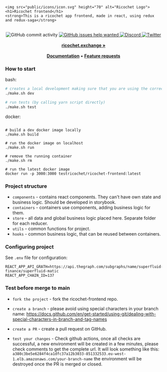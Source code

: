     <img src="public/icons/icon.svg" height="70" alt="Ricochet Logo">
    <h1>Ricochet frontend</h1>
    <strong>This is a ricochet app frontend, made in react, using redux and redux-saga</strong>
</div>
<br>
<div align="center">
    <img src="https://img.shields.io/github/commit-activity/w/Ricochet-Exchange/ricochet-frontend" alt="GitHub commit activity">
    <a href="https://github.com/Ricochet-Exchange/ricochet-frontend/issues?q=is%3Aissue+is%3Aopen+label%3A%22help+wanted%22">
        <img src="https://img.shields.io/github/issues/Ricochet-Exchange/ricochet-frontend/help wanted" alt="GitHub issues help wanted">
    </a>
    <a href="https://discord.gg/egu4FZbPBM">
        <img src="https://img.shields.io/discord/862796510604296263.svg?label=&logo=discord&logoColor=ffffff&color=7389D8&labelColor=6A7EC2" alt="Discord">
    </a>
    <a href="https://twitter.com/ricochetxchange">
        <img src="https://img.shields.io/twitter/follow/ricochetxchange?label=ricochetxchange&style=flat&logo=twitter&color=1DA1F2" alt="Twitter">
    </a>
</div>
<div align="center">
    <br>
    <a href="https://ricochet.exchange"><b>ricochet.exchange »</b></a>
    <br><br>
    <a href="https://docs.ricochet.exchange/"><b>Documentation</b></a>
    •
    <a href="https://github.com/Ricochet-Exchange/ricochet-frontend/issues/new"><b>Feature requests</b></a>
</div>

### How to start

bash:

```bash
# creates a local development making sure that you are using the correct node version
./make.sh dev

# run tests (by calling yarn script directly)
./make.sh test
```

docker:

```docker

# build a dev docker image locally
./make.sh build

# run the docker image on localhost
./make.sh run

# remove the running container
./make.sh rm

# run the latest docker image
docker run -p 3000:3000 testricochet/ricochet-frontend:latest
```

### Project structure

- `components` - contains react components. They can't have own state and business logic. Should be developed in storybook.
- `containers` - containers use components, adding business logic for them.
- `store` - all data and global business logic placed here. Separate folder for each reducer.
- `utils` - common functions for project.
- `hooks` - common business logic, that can be reused between containers.

### Configuring project

See `.env` file for configuration:

```dotenv
REACT_APP_API_GRATH=https://api.thegraph.com/subgraphs/name/superfluid-finance/superfluid-matic
REACT_APP_CHAIN_ID=137
```

### Test before merge to main

- `fork the project` - fork the ricochet-frontend repo.

- `create a branch` - please avoid using special characters in your branch name:
  https://docs.github.com/en/get-started/using-git/dealing-with-special-characters-in-branch-and-tag-names

- `create a PR` - create a pull request on GitHub.

- `test your changes` - Check github actions, once all checks are successful, a new environment will be created in a few minutes, please check comments to get the complete url. It will look something like this:
  `a380c3be5e6284f4ca1dfc37a12b3033-851332533.eu-west-1.elb.amazonaws.com/your-branch-name`
  the environment will be destroyed once the PR is merged or closed.
